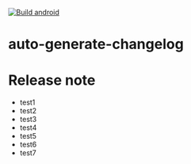[![Build android](https://github.com/newrecord/auto-generate-changelog/actions/workflows/build.yml/badge.svg)](https://github.com/newrecord/auto-generate-changelog/actions/workflows/build.yml)

# auto-generate-changelog

# Release note

-   test1
-   test2
-   test3
-   test4
-   test5
-   test6
-   test7
